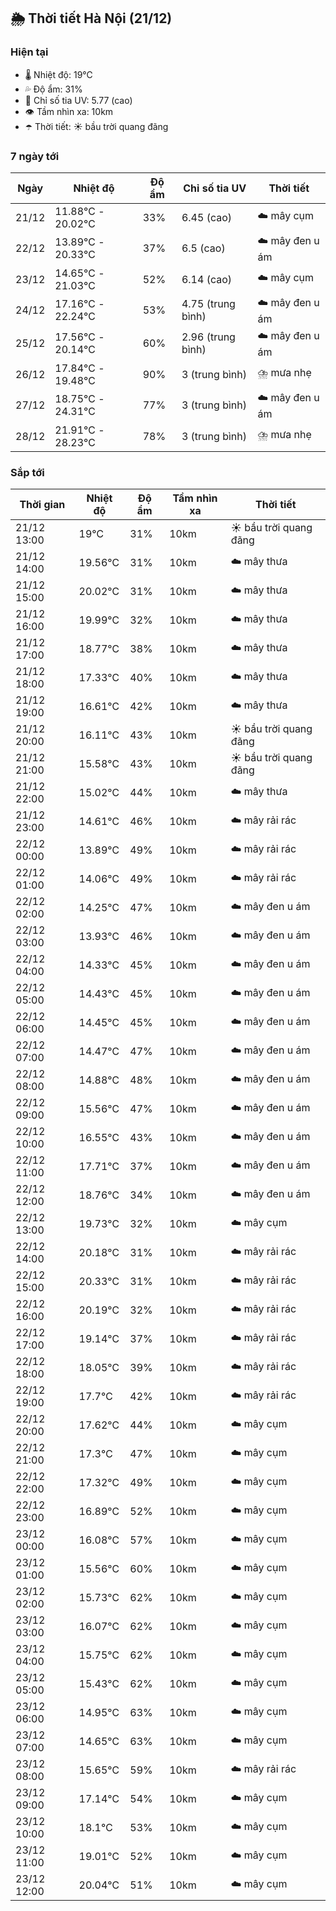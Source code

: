 ## 🌦️ Thời tiết Hà Nội (21/12)

### Hiện tại

- 🌡️ Nhiệt độ: 19℃
- 💦 Độ ẩm: 31%
- 🌟 Chỉ số tia UV: 5.77 (cao)
- 👁️ Tầm nhìn xa: 10km
- ☂️ Thời tiết: ☀️ bầu trời quang đãng

### 7 ngày tới

| Ngày | Nhiệt độ | Độ ẩm | Chỉ số tia UV | Thời tiết |
| --- | --- | --- | --- | --- |
| 21/12 | 11.88℃ - 20.02℃ | 33% | 6.45 (cao) | ☁️ mây cụm |
| 22/12 | 13.89℃ - 20.33℃ | 37% | 6.5 (cao) | ☁️ mây đen u ám |
| 23/12 | 14.65℃ - 21.03℃ | 52% | 6.14 (cao) | ☁️ mây cụm |
| 24/12 | 17.16℃ - 22.24℃ | 53% | 4.75 (trung bình) | ☁️ mây đen u ám |
| 25/12 | 17.56℃ - 20.14℃ | 60% | 2.96 (trung bình) | ☁️ mây đen u ám |
| 26/12 | 17.84℃ - 19.48℃ | 90% | 3 (trung bình) | ⛈️ mưa nhẹ |
| 27/12 | 18.75℃ - 24.31℃ | 77% | 3 (trung bình) | ☁️ mây đen u ám |
| 28/12 | 21.91℃ - 28.23℃ | 78% | 3 (trung bình) | ⛈️ mưa nhẹ |

### Sắp tới

| Thời gian | Nhiệt độ | Độ ẩm | Tầm nhìn xa | Thời tiết |
| --- | --- | --- | --- | --- |
| 21/12 13:00 | 19℃ | 31% | 10km | ☀️ bầu trời quang đãng |
| 21/12 14:00 | 19.56℃ | 31% | 10km | ☁️ mây thưa |
| 21/12 15:00 | 20.02℃ | 31% | 10km | ☁️ mây thưa |
| 21/12 16:00 | 19.99℃ | 32% | 10km | ☁️ mây thưa |
| 21/12 17:00 | 18.77℃ | 38% | 10km | ☁️ mây thưa |
| 21/12 18:00 | 17.33℃ | 40% | 10km | ☁️ mây thưa |
| 21/12 19:00 | 16.61℃ | 42% | 10km | ☁️ mây thưa |
| 21/12 20:00 | 16.11℃ | 43% | 10km | ☀️ bầu trời quang đãng |
| 21/12 21:00 | 15.58℃ | 43% | 10km | ☀️ bầu trời quang đãng |
| 21/12 22:00 | 15.02℃ | 44% | 10km | ☁️ mây thưa |
| 21/12 23:00 | 14.61℃ | 46% | 10km | ☁️ mây rải rác |
| 22/12 00:00 | 13.89℃ | 49% | 10km | ☁️ mây rải rác |
| 22/12 01:00 | 14.06℃ | 49% | 10km | ☁️ mây rải rác |
| 22/12 02:00 | 14.25℃ | 47% | 10km | ☁️ mây đen u ám |
| 22/12 03:00 | 13.93℃ | 46% | 10km | ☁️ mây đen u ám |
| 22/12 04:00 | 14.33℃ | 45% | 10km | ☁️ mây đen u ám |
| 22/12 05:00 | 14.43℃ | 45% | 10km | ☁️ mây đen u ám |
| 22/12 06:00 | 14.45℃ | 45% | 10km | ☁️ mây đen u ám |
| 22/12 07:00 | 14.47℃ | 47% | 10km | ☁️ mây đen u ám |
| 22/12 08:00 | 14.88℃ | 48% | 10km | ☁️ mây đen u ám |
| 22/12 09:00 | 15.56℃ | 47% | 10km | ☁️ mây đen u ám |
| 22/12 10:00 | 16.55℃ | 43% | 10km | ☁️ mây đen u ám |
| 22/12 11:00 | 17.71℃ | 37% | 10km | ☁️ mây đen u ám |
| 22/12 12:00 | 18.76℃ | 34% | 10km | ☁️ mây đen u ám |
| 22/12 13:00 | 19.73℃ | 32% | 10km | ☁️ mây cụm |
| 22/12 14:00 | 20.18℃ | 31% | 10km | ☁️ mây rải rác |
| 22/12 15:00 | 20.33℃ | 31% | 10km | ☁️ mây rải rác |
| 22/12 16:00 | 20.19℃ | 32% | 10km | ☁️ mây rải rác |
| 22/12 17:00 | 19.14℃ | 37% | 10km | ☁️ mây rải rác |
| 22/12 18:00 | 18.05℃ | 39% | 10km | ☁️ mây rải rác |
| 22/12 19:00 | 17.7℃ | 42% | 10km | ☁️ mây rải rác |
| 22/12 20:00 | 17.62℃ | 44% | 10km | ☁️ mây cụm |
| 22/12 21:00 | 17.3℃ | 47% | 10km | ☁️ mây cụm |
| 22/12 22:00 | 17.32℃ | 49% | 10km | ☁️ mây cụm |
| 22/12 23:00 | 16.89℃ | 52% | 10km | ☁️ mây cụm |
| 23/12 00:00 | 16.08℃ | 57% | 10km | ☁️ mây cụm |
| 23/12 01:00 | 15.56℃ | 60% | 10km | ☁️ mây cụm |
| 23/12 02:00 | 15.73℃ | 62% | 10km | ☁️ mây cụm |
| 23/12 03:00 | 16.07℃ | 62% | 10km | ☁️ mây cụm |
| 23/12 04:00 | 15.75℃ | 62% | 10km | ☁️ mây cụm |
| 23/12 05:00 | 15.43℃ | 62% | 10km | ☁️ mây cụm |
| 23/12 06:00 | 14.95℃ | 63% | 10km | ☁️ mây cụm |
| 23/12 07:00 | 14.65℃ | 63% | 10km | ☁️ mây cụm |
| 23/12 08:00 | 15.65℃ | 59% | 10km | ☁️ mây rải rác |
| 23/12 09:00 | 17.14℃ | 54% | 10km | ☁️ mây cụm |
| 23/12 10:00 | 18.1℃ | 53% | 10km | ☁️ mây cụm |
| 23/12 11:00 | 19.01℃ | 52% | 10km | ☁️ mây cụm |
| 23/12 12:00 | 20.04℃ | 51% | 10km | ☁️ mây cụm |
